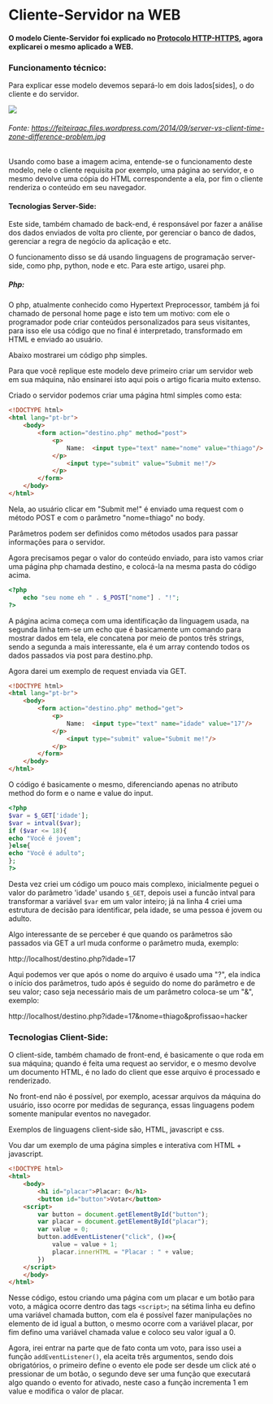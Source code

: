 # Cliente-Servidor na WEB

#### O modelo Ciente-Servidor foi explicado no [Protocolo HTTP-HTTPS](Protocolo%20HTTP-HTTPS.md), agora explicarei o mesmo aplicado a WEB.

### Funcionamento técnico:

Para explicar esse modelo devemos separá-lo em dois lados[sides], o do cliente e do servidor.

![](https://feiteiraac.files.wordpress.com/2014/09/server-vs-client-time-zone-difference-problem.jpg)
###### Fonte: https://feiteiraac.files.wordpress.com/2014/09/server-vs-client-time-zone-difference-problem.jpg 

Usando como base a imagem acima, entende-se o funcionamento deste modelo, nele o cliente requisita por exemplo, uma página ao servidor, e o mesmo devolve uma cópia do HTML correspondente a ela, por fim o cliente renderiza o conteúdo em seu navegador.

#### Tecnologias Server-Side:

Este side, também chamado de back-end, é responsável por fazer a análise dos dados enviados de volta pro cliente, por gerenciar o banco de dados, gerenciar a regra de negócio da aplicação e etc.

O funcionamento disso se dá usando linguagens de programação server-side, como php, python, node e etc. Para este artigo, usarei php.

##### Php:

O php, atualmente conhecido como Hypertext Preprocessor, também já foi chamado de personal home page e isto tem um motivo: com ele o programador pode criar conteúdos personalizados para seus visitantes, para isso ele usa código que no final é interpretado, transformado em HTML e enviado ao usuário.

Abaixo mostrarei um código php simples.

Para que você replique este modelo deve primeiro criar um servidor web em sua máquina, não ensinarei isto aqui pois o artigo ficaria muito extenso.

Criado o servidor podemos criar uma página html simples como esta:

```html
<!DOCTYPE html>
<html lang="pt-br">
    <body>
        <form action="destino.php" method="post">
            <p>
                Name:  <input type="text" name="nome" value="thiago"/>
            </p>
                <input type="submit" value="Submit me!"/>
            </p>
        </form>
    </body>
</html>
```
Nela, ao usuário clicar em "Submit me!" é enviado uma request com o método POST e com o parâmetro "nome=thiago" no body.

Parâmetros podem ser definidos como métodos usados para passar informações para o servidor.

Agora precisamos pegar o valor do conteúdo enviado, para isto vamos criar uma página php chamada destino, e colocá-la na mesma pasta do código acima.

```php
<?php
	echo "seu nome eh " . $_POST["nome"] . "!";
?>
```
A página acima começa com uma identificação da linguagem usada, na segunda linha tem-se um echo que é basicamente um comando para mostrar dados em tela, ele concatena por meio de pontos três strings, sendo a segunda a mais interessante, ela é um array contendo todos os dados passados via post para destino.php.

Agora darei um exemplo de request enviada via GET.

```html
<!DOCTYPE html>
<html lang="pt-br">
    <body>
        <form action="destino.php" method="get">
            <p>
                Name:  <input type="text" name="idade" value="17"/>
            </p>
                <input type="submit" value="Submit me!"/>
            </p>
        </form>
    </body>
</html>
```
O código é basicamente o mesmo, diferenciando apenas no atributo method do form e o name e value do input.

```php
<?php
$var = $_GET['idade'];
$var = intval($var);
if ($var <= 18){
echo "Você é jovem";
}else{
echo "Você é adulto";
};
?>
```

Desta vez criei um código um pouco mais complexo, inicialmente peguei o valor do parâmetro 'idade' usando ```$_GET```, depois usei a funcão intval para transformar a variável ```$var``` em um valor inteiro; já na linha 4 criei uma estrutura de decisão para identificar, pela idade, se uma pessoa é jovem ou adulto.

Algo interessante de se perceber é que quando os parâmetros são passados via GET a url muda conforme o parâmetro muda, exemplo:

http://localhost/destino.php?idade=17

Aqui podemos ver que após o nome do arquivo é usado uma "?", ela indica o início dos parâmetros, tudo após é seguido do nome do parâmetro e de seu valor; caso seja necessário mais de um  parâmetro coloca-se um "&", exemplo:

http://localhost/destino.php?idade=17&nome=thiago&profissao=hacker


### Tecnologias Client-Side:

O client-side, também chamado de front-end, é basicamente o que roda em sua máquina; quando é feita uma request ao servidor, e o mesmo devolve um documento HTML, é no lado do client que esse arquivo é processado e renderizado.

No front-end não é possível, por exemplo, acessar arquivos da máquina do usuário, isso ocorre por medidas de segurança, essas linguagens podem somente manipular eventos no navegador.

Exemplos de linguagens client-side são, HTML, javascript e css.

Vou dar um exemplo de uma página simples e interativa com HTML + javascript.

```html
<!DOCTYPE html>
<html>
    <body>
        <h1 id="placar">Placar: 0</h1>
        <button id="button">Votar</button>
    <script>
        var button = document.getElementById("button");
        var placar = document.getElementById("placar");
        var value = 0;
        button.addEventListener("click", ()=>{
            value = value + 1;
            placar.innerHTML = "Placar : " + value; 
        })
    </script>
    </body>
</html>
```

Nesse código, estou criando uma página com um placar e um botão para voto, a mágica ocorre dentro das tags ```<script>```; na sétima linha eu defino uma variável chamada button, com ela é possível fazer manipulações no elemento de id igual a button, o mesmo ocorre com a variável placar, por fim defino uma variável chamada value e coloco seu valor igual a 0.

Agora, irei entrar na parte que de fato conta um voto, para isso usei a função ```addEventListener()```, ela aceita três argumentos, sendo dois obrigatórios, o primeiro define o evento ele pode ser desde um click até o pressionar de um botão, o segundo deve ser uma função que executará algo quando o evento for ativado, neste caso a função incrementa 1 em value e modifica o valor de placar.
